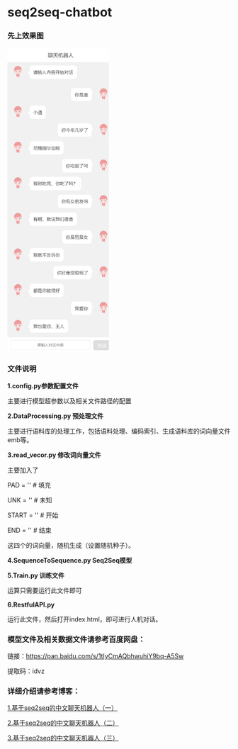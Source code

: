 
# seq2seq-chatbot
### **先上效果图**

<img src="./img/test.png" style="zoom:67%;" />

### 文件说明

**1.config.py参数配置文件**

主要进行模型超参数以及相关文件路径的配置

**2.DataProcessing.py 预处理文件**

主要进行语料库的处理工作，包括语料处理、编码索引、生成语料库的词向量文件emb等。

**3.read_vecor.py 修改词向量文件**

主要加入了  

PAD = '</PAD>'  # 填充

UNK = '</UNK>'  # 未知

START = '</SOS>' # 开始

END = '</EOS>'  # 结束

这四个的词向量，随机生成（设置随机种子）。

**4.SequenceToSequence.py Seq2Seq模型**

**5.Train.py 训练文件**

运算只需要运行此文件即可

**6.RestfulAPI.py**

运行此文件，然后打开index.html，即可进行人机对话。

### **模型文件及相关数据文件请参考百度网盘：**

链接：https://pan.baidu.com/s/1tIyCmAQbhwuhiY9bq-A5Sw 

提取码：idvz

### **详细介绍请参考博客：**

[1.基于seq2seq的中文聊天机器人（一）](https://blog.csdn.net/daniellibin/article/details/103290169)

[2.基于seq2seq的中文聊天机器人（二）](https://blog.csdn.net/daniellibin/article/details/103290395)

[3.基于seq2seq的中文聊天机器人（三）](https://blog.csdn.net/daniellibin/article/details/103290756)


